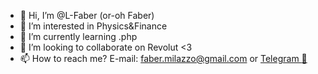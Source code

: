 - 👋 Hi, I’m @L-Faber (or-oh Faber)
- 👀 I’m interested in Physics&Finance
- 🌱 I’m currently learning .php
- 💞️ I’m looking to collaborate on Revolut <3
- 📫 How to reach me? E-mail: <faber.milazzo@gmail.com> or [Telegram :calling:](https://t.me/Faaaber "Best Direct")

<!---
L-Faber/L-Faber is a ✨ special ✨ repository because its `README.md` (this file) appears on your GitHub profile.
You can click the Preview link to take a look at your changes.
--->

